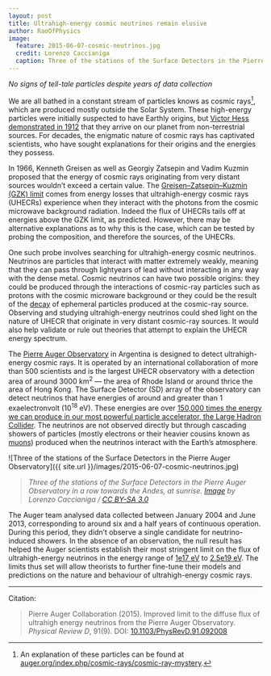 ```yaml
---
layout: post
title: Ultrahigh-energy cosmic neutrinos remain elusive
author: RaoOfPhysics
image:
  feature: 2015-06-07-cosmic-neutrinos.jpg
  credit: Lorenzo Caccianiga
  caption: Three of the stations of the Surface Detectors in the Pierre Auger Observatory in a row towards the Andes, at sunrise
---
```


_No signs of tell-tale particles despite years of data collection_

We are all bathed in a constant stream of particles knows as cosmic rays[^1], which are produced mostly outside the Solar System.
These high-energy particles were initially suspected to have Earthly origins, but [Victor Hess demonstrated in 1912](http://timeline.web.cern.ch/events/victor-hess-discovers-cosmic-rays) that they arrive on our planet from non-terrestrial sources.
For decades, the enigmatic nature of cosmic rays has captivated scientists, who have sought explanations for their origins and the energies they possess.

<!--break-->

In 1966, Kenneth Greisen as well as Georgiy Zatsepin and Vadim Kuzmin proposed that the energy of cosmic rays originating from very distant sources wouldn’t exceed a certain value.
The [Greisen–Zatsepin–Kuzmin (GZK) limit](https://en.wikipedia.org/wiki/Greisen%E2%80%93Zatsepin%E2%80%93Kuzmin_limit) comes from energy losses that ultrahigh-energy cosmic rays (UHECRs) experience when they interact with the photons from the cosmic microwave background radiation.
Indeed the flux of UHECRs tails off at energies above the GZK limit, as predicted.
However, there may be alternative explanations as to why this is the case, which can be tested by probing the composition, and therefore the sources, of the UHECRs.

One such probe involves searching for ultrahigh-energy cosmic neutrinos.
Neutrinos are particles that interact with matter extremely weakly, meaning that they can pass through lightyears of lead without interacting in any way with the dense metal.
Cosmic neutrinos can have two possible origins: they could be produced through the interactions of cosmic-ray particles such as protons with the cosmic microware background or they could be the result of the [decay](https://en.wikipedia.org/wiki/Particle_decay) of ephemeral particles produced at the cosmic-ray source.
Observing and studying ultrahigh-energy neutrinos could shed light on the nature of UHECR that originate in very distant cosmic-ray sources.
It would also help validate or rule out theories that attempt to explain the UHECR energy spectrum.

The [Pierre Auger Observatory](https://www.auger.org/) in Argentina is designed to detect ultrahigh-energy cosmic rays. It is operated by an international collaboration of more than 500 scientists and is the largest UHECR observatory with a detection area of around 3000 km<sup>2</sup> &mdash; the area of Rhode Island or around thrice the area of Hong Kong.
The Surface Detector (SD) array of the observatory can detect neutrinos that have energies of around and greater than 1 exaelectronvolt (10<sup>18</sup> eV).
These energies are over [150,000 times the energy we can produce in our most powerful particle accelerator, the Large Hadron Collider](http://www.wolframalpha.com/input/?i=1+EeV+vs+6.5+TeV).
The neutrinos are not observed directly but through cascading showers of particles (mostly electrons or their heavier cousins known as [muons](https://simple.wikipedia.org/wiki/Muon)) produced when the neutrinos interact with the Earth’s atmosphere.

![Three of the stations of the Surface Detectors in the Pierre Auger Observatory]({{ site.url }}/images/2015-06-07-cosmic-neutrinos.jpg)

> _Three of the stations of the Surface Detectors in the Pierre Auger Observatory in a row towards the Andes, at sunrise. [Image](https://commons.wikimedia.org/wiki/File:SD_tanks_and_Andes.JPG) by Lorenzo Caccianiga / [CC BY-SA 3.0](https://creativecommons.org/licenses/by-sa/3.0/)_

The Auger team analysed data collected between January 2004 and June 2013, corresponding to around six and a half years of continuous operation.
During this period, they didn’t observe a single candidate for neutrino-induced showers.
In the absence of an observation, the null result has helped the Auger scientists establish their most stringent limit on the flux of ultrahigh-energy neutrinos in the energy range of [1e17 eV](http://www.wolframalpha.com/input/?i=1e17+eV) to [2.5e19 eV](http://www.wolframalpha.com/input/?i=2.5e19+eV).
The limits thus set will allow theorists to further fine-tune their models and predictions on the nature and behaviour of ultrahigh-energy cosmic rays.

---
Citation:

> Pierre Auger Collaboration (2015).
Improved limit to the diffuse flux of ultrahigh energy neutrinos from the Pierre Auger Observatory.
_Physical Review D_,
91(9).
DOI: [10.1103/PhysRevD.91.092008](http://dx.doi.org/10.1103/PhysRevD.91.092008)


[^1]: An explanation of these particles can be found at [auger.org/index.php/cosmic-rays/cosmic-ray-mystery](https://www.auger.org/index.php/cosmic-rays/cosmic-ray-mystery).
